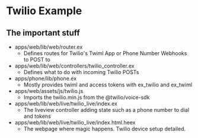 # Twilio Example

## The important stuff
* apps/web/lib/web/router.ex
  * Defines routes for Twilio's Twiml App or Phone Number Webhooks to POST to
* apps/web/lib/web/controllers/twilio_controller.ex
  * Defines what to do with incoming Twilio POSTs
* apps/phone/lib/phone.ex
  * Mostly provides twiml and access tokens with ex_twilio and ex_twiml
* apps/web/assets/js/twilio.js
  * Imports the twilio.min.js from the @twilio/voice-sdk
* apps/web/lib/web/live/twilio_live/index.ex
  * The liveview controller adding state such as a phone number to dial and tokens
* apps/web/lib/web/live/twilio_live/index.html.heex
  * The webpage where magic happens. Twilio device setup detailed.
